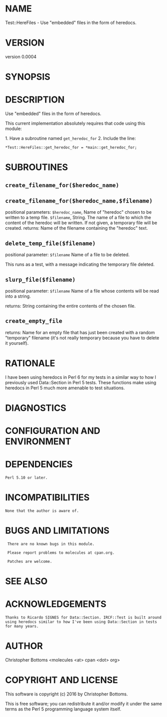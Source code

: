 # NAME

Test::HereFiles - Use "embedded" files in the form of heredocs.

# VERSION

version 0.0004

# SYNOPSIS

# DESCRIPTION

Use "embedded" files in the form of heredocs.

This current implementation absolutely requires that code using this module:

1\. Have a subroutine named `get_heredoc_for`
2\. Include the line:

    *Test::HereFiles::get_heredoc_for = *main::get_heredoc_for;

# SUBROUTINES

## `create_filename_for($heredoc_name)`

## `create_filename_for($heredoc_name,$filename)`

positional parameters:
`$heredoc_name`, Name of "heredoc" chosen to be written to a temp file.
`$filename`, String. The name of a file to which the content of the heredoc
will be written. If not given, a temporary file will be created.
returns: Name of the filename containing the "heredoc" text.

## `delete_temp_file($filename)`

positional parameter:
    `$filename`
        Name of a file to be deleted.

This runs as a test, with a message indicating the temporary file deleted.

## `slurp_file($filename)`

positional parameter:
    `$filename`
        Name of a file whose contents will be read into a string.

returns:
    String containing the entire contents of the chosen file.

## `create_empty_file`

returns:
    Name for an empty file that has just been created with a random
    "temporary" filename (it's not really temporary because you have to
    delete it yourself). 

# RATIONALE

I have been using heredocs in Perl 6 for my tests in a similar way to how I previously used Data::Section in Perl 5 tests. These functions make using heredocs in Perl 5 much more amenable to test situations.

# DIAGNOSTICS

# CONFIGURATION AND ENVIRONMENT

# DEPENDENCIES

    Perl 5.10 or later.

# INCOMPATIBILITIES

    None that the author is aware of.

# BUGS AND LIMITATIONS

     There are no known bugs in this module.

     Please report problems to molecules at cpan.org.

     Patches are welcome.

# SEE ALSO

# ACKNOWLEDGEMENTS

    Thanks to Ricardo SIGNES for Data::Section. IRCF::Test is built around using heredocs similar to how I've been using Data::Section in tests for many years.

# AUTHOR

Christopher Bottoms &lt;molecules &lt;at> cpan &lt;dot> org>

# COPYRIGHT AND LICENSE

This software is copyright (c) 2016 by Christopher Bottoms.

This is free software; you can redistribute it and/or modify it under
the same terms as the Perl 5 programming language system itself.
